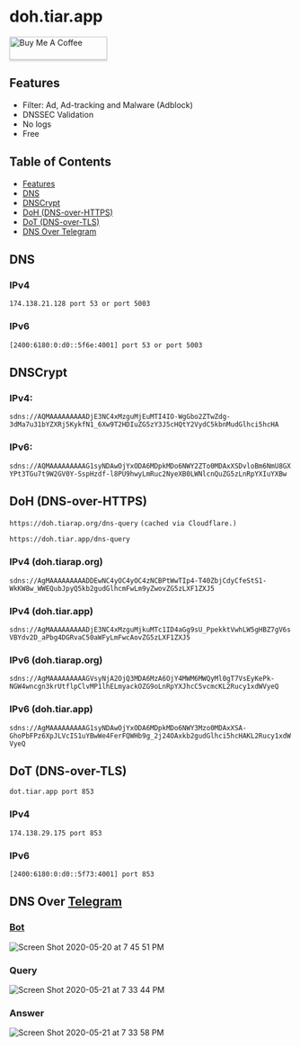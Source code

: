 # doh.tiar.app

<a href="https://www.buymeacoffee.com/tiarap" target="_blank"><img src="https://www.buymeacoffee.com/assets/img/custom_images/orange_img.png" alt="Buy Me A Coffee" style="height: 41px !important;width: 174px !important;box-shadow: 0px 3px 2px 0px rgba(190, 190, 190, 0.5) !important;-webkit-box-shadow: 0px 3px 2px 0px rgba(190, 190, 190, 0.5) !important;" > </a>

## Features
* Filter: Ad, Ad-tracking and Malware (Adblock)
* DNSSEC Validation
* No logs
* Free

## Table of Contents

* [Features](#features)
* [DNS](#features)
* [DNSCrypt](#dnscrypt)
* [DoH (DNS-over-HTTPS)](#doh-dns-over-https)
* [DoT (DNS-over-TLS)](#dot-dns-over-tls)
* [DNS Over Telegram](#dns-over-telegram)


## DNS

### IPv4

 `174.138.21.128 port 53 or port 5003`

### IPv6

 `[2400:6180:0:d0::5f6e:4001] port 53 or port 5003`

## DNSCrypt

### IPv4: 

`sdns://AQMAAAAAAAAADjE3NC4xMzguMjEuMTI4IO-WgGbo2ZTwZdg-3dMa7u31bYZXRj5KykfN1_6Xw9T2HDIuZG5zY3J5cHQtY2VydC5kbnMudGlhci5hcHA`

### IPv6:

`sdns://AQMAAAAAAAAAG1syNDAwOjYxODA6MDpkMDo6NWY2ZTo0MDAxXSDvloBm6NmU8GXYPt3TGu7t9W2GV0Y-SspHzdf-l8PU9hwyLmRuc2NyeXB0LWNlcnQuZG5zLnRpYXIuYXBw`

## DoH (DNS-over-HTTPS)

`https://doh.tiarap.org/dns-query` `(cached via Cloudflare.)`

`https://doh.tiar.app/dns-query`


### IPv4 (doh.tiarap.org)

`sdns://AgMAAAAAAAAADDEwNC4yOC4yOC4zNCBPtWwTIp4-T40ZbjCdyCfeStS1-WkKW8w_WWEQubJpyQ5kb2gudGlhcmFwLm9yZwovZG5zLXF1ZXJ5`

### IPv4 (doh.tiar.app)

`sdns://AgMAAAAAAAAADjE3NC4xMzguMjkuMTc1ID4aGg9sU_PpekktVwhLW5gHBZ7gV6sVBYdv2D_aPbg4DGRvaC50aWFyLmFwcAovZG5zLXF1ZXJ5`

### IPv6 (doh.tiarap.org)

`sdns://AgMAAAAAAAAAGVsyNjA2OjQ3MDA6MzA6OjY4MWM6MWQyMl0gT7VsEyKePk-NGW4wncgn3krUtflpClvMP1lhELmyackOZG9oLnRpYXJhcC5vcmcKL2Rucy1xdWVyeQ`

### IPv6 (doh.tiar.app)

`sdns://AgMAAAAAAAAAG1syNDAwOjYxODA6MDpkMDo6NWY3Mzo0MDAxXSA-GhoPbFPz6XpJLVcIS1uYBwWe4FerFQWHb9g_2j24OAxkb2gudGlhci5hcHAKL2Rucy1xdWVyeQ`

## DoT (DNS-over-TLS)

`dot.tiar.app port 853`

### IPv4

`174.138.29.175 port 853`

### IPv6

`[2400:6180:0:d0::5f73:4001] port 853`


## DNS Over [Telegram](https://t.me/dns_tgbot)

### [Bot](https://t.me/dns_tgbot)

![Screen Shot 2020-05-20 at 7 45 51 PM](https://user-images.githubusercontent.com/787301/82442646-a3321700-9ad2-11ea-8e88-6840637e5d94.png)

### Query

![Screen Shot 2020-05-21 at 7 33 44 PM](https://user-images.githubusercontent.com/787301/82555536-89f49d80-9b9a-11ea-92f6-4ad5e9b64132.png)

### Answer

![Screen Shot 2020-05-21 at 7 33 58 PM](https://user-images.githubusercontent.com/787301/82555431-54e84b00-9b9a-11ea-839b-55a7fd5e8ed5.png)


